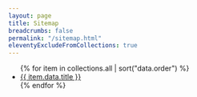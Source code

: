 ```yaml
---
layout: page
title: Sitemap
breadcrumbs: false
permalink: "/sitemap.html"
eleventyExcludeFromCollections: true
---
```

<ul class="govuk-list">
{% for item in collections.all | sort("data.order") %}
  <li class="govuk-!-margin-bottom-2">
    <a href="{{ item.url }}">{{ item.data.title }}</a>
  </li>
{% endfor %}
</ul>
